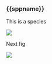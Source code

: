 

### {{sppname}}

This is a species

![](d:/abmi/AB_data_v2018/data/analysis/birds/bcr6/mapsMedian/{{spp}}-habitats.png)

Next fig 

![](d:/abmi/AB_data_v2018/data/analysis/birds/bcr6/mapsSubsetFinal/{{spp}}.png)


